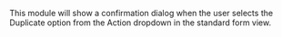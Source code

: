 This module will show a confirmation dialog when the user selects the
Duplicate option from the Action dropdown in the standard form view.

